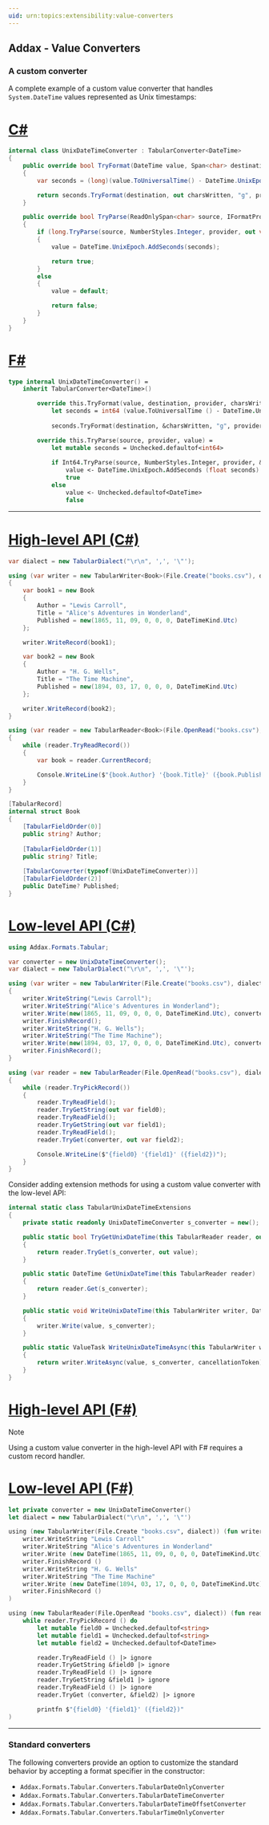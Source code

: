 ```yaml
---
uid: urn:topics:extensibility:value-converters
---
```


## Addax - Value Converters

<p />

### A custom converter

<p />

A complete example of a custom value converter that handles `System.DateTime` values represented as Unix timestamps:

<p />

# [C#](#tab/cs)

```cs
internal class UnixDateTimeConverter : TabularConverter<DateTime>
{
    public override bool TryFormat(DateTime value, Span<char> destination, IFormatProvider? provider, out int charsWritten)
    {
        var seconds = (long)(value.ToUniversalTime() - DateTime.UnixEpoch).TotalSeconds;

        return seconds.TryFormat(destination, out charsWritten, "g", provider);
    }

    public override bool TryParse(ReadOnlySpan<char> source, IFormatProvider? provider, out DateTime value)
    {
        if (long.TryParse(source, NumberStyles.Integer, provider, out var seconds))
        {
            value = DateTime.UnixEpoch.AddSeconds(seconds);

            return true;
        }
        else
        {
            value = default;

            return false;
        }
    }
}
```

# [F#](#tab/fs)

```fs
type internal UnixDateTimeConverter() =
    inherit TabularConverter<DateTime>()

        override this.TryFormat(value, destination, provider, charsWritten) =
            let seconds = int64 (value.ToUniversalTime () - DateTime.UnixEpoch).TotalSeconds
            
            seconds.TryFormat(destination, &charsWritten, "g", provider)

        override this.TryParse(source, provider, value) =
            let mutable seconds = Unchecked.defaultof<int64>
            
            if Int64.TryParse(source, NumberStyles.Integer, provider, &seconds) then
                value <- DateTime.UnixEpoch.AddSeconds (float seconds)
                true
            else
                value <- Unchecked.defaultof<DateTime>
                false
```

---

<p />

# [High-level API (C#)](#tab/api-hl/cs)

```cs
var dialect = new TabularDialect("\r\n", ',', '\"');

using (var writer = new TabularWriter<Book>(File.Create("books.csv"), dialect))
{
    var book1 = new Book
    {
        Author = "Lewis Carroll",
        Title = "Alice's Adventures in Wonderland",
        Published = new(1865, 11, 09, 0, 0, 0, DateTimeKind.Utc)
    };

    writer.WriteRecord(book1);

    var book2 = new Book
    {
        Author = "H. G. Wells",
        Title = "The Time Machine",
        Published = new(1894, 03, 17, 0, 0, 0, DateTimeKind.Utc)
    };

    writer.WriteRecord(book2);
}

using (var reader = new TabularReader<Book>(File.OpenRead("books.csv"), dialect))
{
    while (reader.TryReadRecord())
    {
        var book = reader.CurrentRecord;

        Console.WriteLine($"{book.Author} '{book.Title}' ({book.Published})");
    }
}

[TabularRecord]
internal struct Book
{
    [TabularFieldOrder(0)]
    public string? Author;
    
    [TabularFieldOrder(1)]
    public string? Title;
    
    [TabularConverter(typeof(UnixDateTimeConverter))]
    [TabularFieldOrder(2)]
    public DateTime? Published;
}
```

# [Low-level API (C#)](#tab/api-ll/cs)

```cs
using Addax.Formats.Tabular;

var converter = new UnixDateTimeConverter();
var dialect = new TabularDialect("\r\n", ',', '\"');

using (var writer = new TabularWriter(File.Create("books.csv"), dialect))
{
    writer.WriteString("Lewis Carroll");
    writer.WriteString("Alice's Adventures in Wonderland");
    writer.Write(new(1865, 11, 09, 0, 0, 0, DateTimeKind.Utc), converter);
    writer.FinishRecord();
    writer.WriteString("H. G. Wells");
    writer.WriteString("The Time Machine");
    writer.Write(new(1894, 03, 17, 0, 0, 0, DateTimeKind.Utc), converter);
    writer.FinishRecord();
}

using (var reader = new TabularReader(File.OpenRead("books.csv"), dialect))
{
    while (reader.TryPickRecord())
    {
        reader.TryReadField();
        reader.TryGetString(out var field0);
        reader.TryReadField();
        reader.TryGetString(out var field1);
        reader.TryReadField();
        reader.TryGet(converter, out var field2);

        Console.WriteLine($"{field0} '{field1}' ({field2})");
    }
}
```

<p />

Consider adding extension methods for using a custom value converter with the low-level API:

<p />

```cs
internal static class TabularUnixDateTimeExtensions
{
    private static readonly UnixDateTimeConverter s_converter = new();

    public static bool TryGetUnixDateTime(this TabularReader reader, out DateTime value)
    {
        return reader.TryGet(s_converter, out value);
    }

    public static DateTime GetUnixDateTime(this TabularReader reader)
    {
        return reader.Get(s_converter);
    }

    public static void WriteUnixDateTime(this TabularWriter writer, DateTime value)
    {
        writer.Write(value, s_converter);
    }

    public static ValueTask WriteUnixDateTimeAsync(this TabularWriter writer, DateTime value, CancellationToken cancellationToken)
    {
        return writer.WriteAsync(value, s_converter, cancellationToken);
    }
}
```

# [High-level API (F#)](#tab/api-hl/fs)

> [!NOTE]
> Using a custom value converter in the high-level API with F# requires a custom record handler.

# [Low-level API (F#)](#tab/api-ll/fs)

```fs
let private converter = new UnixDateTimeConverter()
let dialect = new TabularDialect("\r\n", ',', '\"')

using (new TabularWriter(File.Create "books.csv", dialect)) (fun writer ->
    writer.WriteString "Lewis Carroll"
    writer.WriteString "Alice's Adventures in Wonderland"
    writer.Write (new DateTime(1865, 11, 09, 0, 0, 0, DateTimeKind.Utc), converter)
    writer.FinishRecord ()
    writer.WriteString "H. G. Wells"
    writer.WriteString "The Time Machine"
    writer.Write (new DateTime(1894, 03, 17, 0, 0, 0, DateTimeKind.Utc), converter)
    writer.FinishRecord ()
)

using (new TabularReader(File.OpenRead "books.csv", dialect)) (fun reader ->
    while reader.TryPickRecord () do
        let mutable field0 = Unchecked.defaultof<string>
        let mutable field1 = Unchecked.defaultof<string>
        let mutable field2 = Unchecked.defaultof<DateTime>

        reader.TryReadField () |> ignore
        reader.TryGetString &field0 |> ignore
        reader.TryReadField () |> ignore
        reader.TryGetString &field1 |> ignore
        reader.TryReadField () |> ignore
        reader.TryGet (converter, &field2) |> ignore

        printfn $"{field0} '{field1}' ({field2})"
)
```

---

<p />

### Standard converters

<p />

The following converters provide an option to customize the standard behavior by accepting a format specifier in the constructor:

<p />

- `Addax.Formats.Tabular.Converters.TabularDateOnlyConverter`
- `Addax.Formats.Tabular.Converters.TabularDateTimeConverter`
- `Addax.Formats.Tabular.Converters.TabularDateTimeOffsetConverter`
- `Addax.Formats.Tabular.Converters.TabularTimeOnlyConverter`